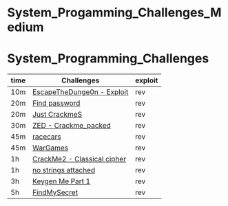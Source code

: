 # System_Progamming_Challenges_Medium
# System_Programming_Challenges
| time | Challenges | exploit |
| ------ | --------------------------- | ------------------------------- |
| 10m | [EscapeTheDunge0n - Exploit](EscapeTheDunge0n%20-%20Expl0it_solve/WriteUp.md) | rev |
| 20m | [Find password](./Find%20password_solve/WriteUp.md) | rev |
| 20m | [Just CrackmeS](./Just%20crackmeS_solve/WriteUp.md) | rev |
| 30m | [ZED - Crackme_packed](./ZED-Crackme_packed_solve/WriteUp.md) | rev |
| 45m | [racecars](./racecars_solve/WriteUp.md) | rev |
| 45m | [WarGames](./WarGames_solve/WriteUp.md) | rev |
| 1h | [CrackMe2 - Classical cipher](./CrackMe2%20-%20Classical%20cipher_solve/WriteUp.md) | rev |
| 1h | [no strings attached](./no%20strings%20attached_solve/WriteUp.md) | rev |
| 3h | [Keygen Me Part 1](./Keygen%20Me%20Part%201_solve/WriteUp.md) | rev |
| 5h | [FindMySecret](./FindMySecret_thread/WriteUp.md) | rev |
